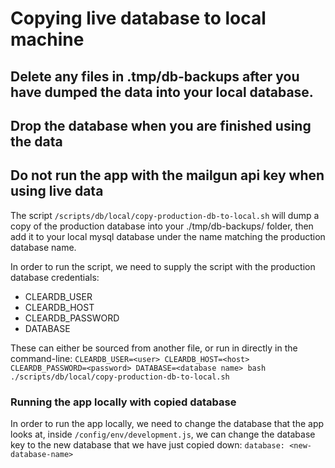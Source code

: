 # Copying live database to local machine


## Delete any files in .tmp/db-backups after you have dumped the data into your local database.
## Drop the database when you are finished using the data
## Do not run the app with the mailgun api key when using live data

The script `/scripts/db/local/copy-production-db-to-local.sh` will dump a copy of the production database into your ./tmp/db-backups/ folder, then add it to your local mysql database under the name matching the production database name.

In order to run the script, we need to supply the script with the production database credentials:
- CLEARDB_USER
- CLEARDB_HOST
- CLEARDB_PASSWORD
- DATABASE

These can either be sourced from another file, or run in directly in the command-line:
`CLEARDB_USER=<user> CLEARDB_HOST=<host> CLEARDB_PASSWORD=<password> DATABASE=<database name> bash ./scripts/db/local/copy-production-db-to-local.sh`


### Running the app locally with copied database
In order to run the app locally, we need to change the database that the app looks at, inside `/config/env/development.js`, we can change the database key to the new database that we have just copied down: `database: <new-database-name>`
